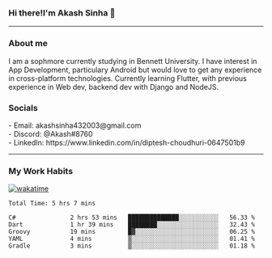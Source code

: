<h3>Hi there!I'm Akash Sinha 👋</h3>

--- 

<h3>About me</h3>
I am a sophmore currently studying in Bennett University. I have interest in App Development, particulary Android but would love to get any experience in cross-platform technologies. Currently learning Flutter, with previous experience in Web dev, backend dev with Django and NodeJS.

<h3>Socials</h3>
 - Email: akashsinha432003@gmail.com<br>
 - Discord: @Akash#8760<br>
 - LinkedIn: https://www.linkedin.com/in/diptesh-choudhuri-0647501b9<br>


---

<h3>My Work Habits</h3>

[![wakatime](https://wakatime.com/badge/user/938b2951-49cf-4810-9b9e-c17cde3d3343.svg)](https://wakatime.com/@938b2951-49cf-4810-9b9e-c17cde3d3343)

<!--START_SECTION:waka-->

```text
Total Time: 5 hrs 7 mins

C#               2 hrs 53 mins   ██████████████░░░░░░░░░░░   56.33 %
Dart             1 hr 39 mins    ████████░░░░░░░░░░░░░░░░░   32.43 %
Groovy           19 mins         █▓░░░░░░░░░░░░░░░░░░░░░░░   06.25 %
YAML             4 mins          ▒░░░░░░░░░░░░░░░░░░░░░░░░   01.41 %
Gradle           3 mins          ▒░░░░░░░░░░░░░░░░░░░░░░░░   01.18 %
```

<!--END_SECTION:waka-->

